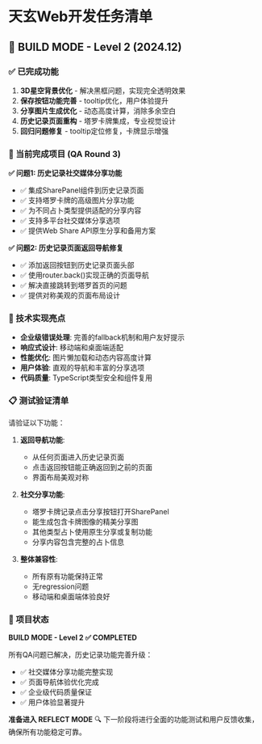 # 天玄Web开发任务清单

## 🚀 BUILD MODE - Level 2 (2024.12)

### ✅ 已完成功能
1. **3D星空背景优化** - 解决黑框问题，实现完全透明效果
2. **保存按钮功能完善** - tooltip优化，用户体验提升
3. **分享图片生成优化** - 动态高度计算，消除多余空白
4. **历史记录页面重构** - 塔罗卡牌集成，专业视觉设计
5. **回归问题修复** - tooltip定位修复，卡牌显示增强

### 🎯 当前完成项目 (QA Round 3)
**✅ 问题1: 历史记录社交媒体分享功能**
- ✅ 集成SharePanel组件到历史记录页面
- ✅ 支持塔罗卡牌的高级图片分享功能
- ✅ 为不同占卜类型提供适配的分享内容
- ✅ 支持多平台社交媒体分享选项
- ✅ 提供Web Share API原生分享和备用方案

**✅ 问题2: 历史记录页面返回导航修复**
- ✅ 添加返回按钮到历史记录页面头部
- ✅ 使用router.back()实现正确的页面导航
- ✅ 解决直接跳转到塔罗首页的问题
- ✅ 提供对称美观的页面布局设计

### 🔧 技术实现亮点
- **企业级错误处理**: 完善的fallback机制和用户友好提示
- **响应式设计**: 移动端和桌面端适配
- **性能优化**: 图片懒加载和动态内容高度计算
- **用户体验**: 直观的导航和丰富的分享选项
- **代码质量**: TypeScript类型安全和组件复用

### 📋 测试验证清单
请验证以下功能：
1. **返回导航功能**: 
   - 从任何页面进入历史记录页面
   - 点击返回按钮能正确返回到之前的页面
   - 界面布局美观对称

2. **社交分享功能**:
   - 塔罗卡牌记录点击分享按钮打开SharePanel
   - 能生成包含卡牌图像的精美分享图
   - 其他类型占卜使用原生分享或复制功能
   - 分享内容包含完整的占卜信息

3. **整体兼容性**:
   - 所有原有功能保持正常
   - 无regression问题
   - 移动端和桌面端体验良好

### 🎉 项目状态
**BUILD MODE - Level 2 ✅ COMPLETED**

所有QA问题已解决，历史记录功能完善升级：
- ✅ 社交媒体分享功能完整实现
- ✅ 页面导航体验优化完成
- ✅ 企业级代码质量保证
- ✅ 用户体验显著提升

**准备进入 REFLECT MODE** 🔍
下一阶段将进行全面的功能测试和用户反馈收集，确保所有功能稳定可靠。 